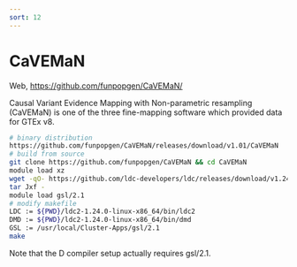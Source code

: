 ```yaml
---
sort: 12
---
```


# CaVEMaN

Web, https://github.com/funpopgen/CaVEMaN/

Causal Variant Evidence Mapping with Non-parametric resampling (CaVEMaN) is one of the three fine-mapping software which provided data for GTEx v8.

```bash
# binary distribution
https://github.com/funpopgen/CaVEMaN/releases/download/v1.01/CaVEMaN
# build from source
git clone https://github.com/funpopgen/CaVEMaN && cd CaVEMaN
module load xz
wget -qO- https://github.com/ldc-developers/ldc/releases/download/v1.24.0/ldc2-1.24.0-linux-x86_64.tar.xz | \
tar Jxf -
module load gsl/2.1
# modify makefile
LDC := ${PWD}/ldc2-1.24.0-linux-x86_64/bin/ldc2
DMD := ${PWD}/ldc2-1.24.0-linux-x86_64/bin/dmd
GSL := /usr/local/Cluster-Apps/gsl/2.1
make
```

Note that the D compiler setup actually requires gsl/2.1.
